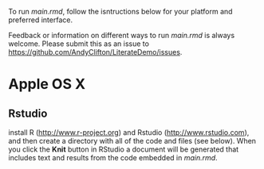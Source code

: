 

To run _main.rmd_, follow the isntructions below for your platform and preferred interface.

Feedback or information on different ways to run _main.rmd_ is always welcome. Please submit this as an issue to https://github.com/AndyClifton/LiterateDemo/issues.

# Apple OS X

## Rstudio
install R (<http://www.r-project.org>) and Rstudio (<http://www.rstudio.com>), and then create a directory with all of the code and files (see below). When you click the **Knit** button in RStudio a document will be generated that includes text and results from the code embedded in _main.rmd_.
